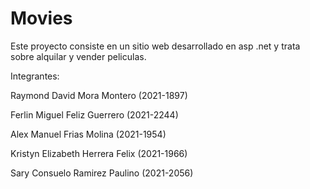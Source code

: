# Movies

Este proyecto consiste en un sitio web desarrollado en asp .net y trata sobre alquilar y vender peliculas.

Integrantes:

Raymond David Mora Montero (2021-1897)

Ferlin Miguel Feliz Guerrero (2021-2244)

Alex Manuel Frias Molina (2021-1954)

Kristyn Elizabeth Herrera Felix (2021-1966)

Sary Consuelo Ramirez Paulino (2021-2056)

